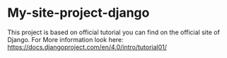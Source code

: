 # My-site-project-django

This project is based on official tutorial you can find on the official site of Django. 
For More information look here:
https://docs.djangoproject.com/en/4.0/intro/tutorial01/

